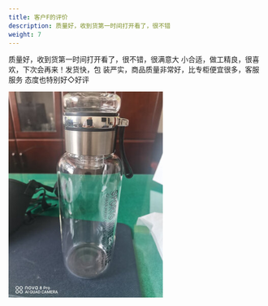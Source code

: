```yaml
---
title: 客户F的评价
description: 质量好，收到货第一时间打开看了，很不错
weight: 7
---
```


质量好，收到货第一时间打开看了，很不错，很满意大
小合适，做工精良，很喜欢，下次会再来！发货快，包
装严实，商品质量非常好，比专柜便宜很多，客服服务
态度也特别好◇好评

![产品体验照片](/images/customerReviews/cup5.jpg)